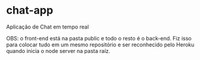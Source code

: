 # chat-app


Aplicação de Chat em tempo real

OBS: o front-end está na pasta public e todo o resto é o back-end. Fiz isso para colocar tudo em um mesmo repositório e ser reconhecido pelo Heroku quando inicia o node server na pasta raíz.